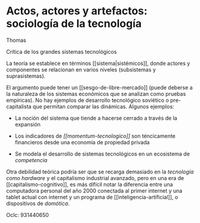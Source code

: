 # Actos, actores y artefactos: sociología de la tecnología
Thomas

Crítica de los grandes sistemas tecnológicos

La teoría se establece en términos [[sistema|sistémicos]], donde actores y componentes se relacionan en varios niveles (subsistemas y suprasistemas).

El argumento puede tener un [[sesgo-de-libre-mercado]] (puede deberse a la naturaleza de los sistemas económicos que se analizan como pruebas empíricas). No hay ejemplos de desarrollo tecnológico soviético o pre-capitalista que permitan comparar las dinámicas. Algunos ejemplos:

- La noción del sistema que tiende a hacerse cerrado a través de la expansión

- Los indicadores de *[[momentum-tecnologico]]* son téncicamente financieros desde una economía de propiedad privada

- Se modela el desarrollo de sistemas tecnológicos en un ecosistema de *competencia*

Otra debilidad teórica podría ser que se recarga demasiado en la *tecnología como hardware* y el capitalismo industrial avanzado, pero en una era de [[capitalismo-cognitivo]], es más difícil notar la diferencia entre una computadora personal del año 2000 conectada al primer internet y una tablet actual con internet y un programa de [[inteligencia-artificial]], o dispositivos de *domótica*.

Oclc: 931440650

